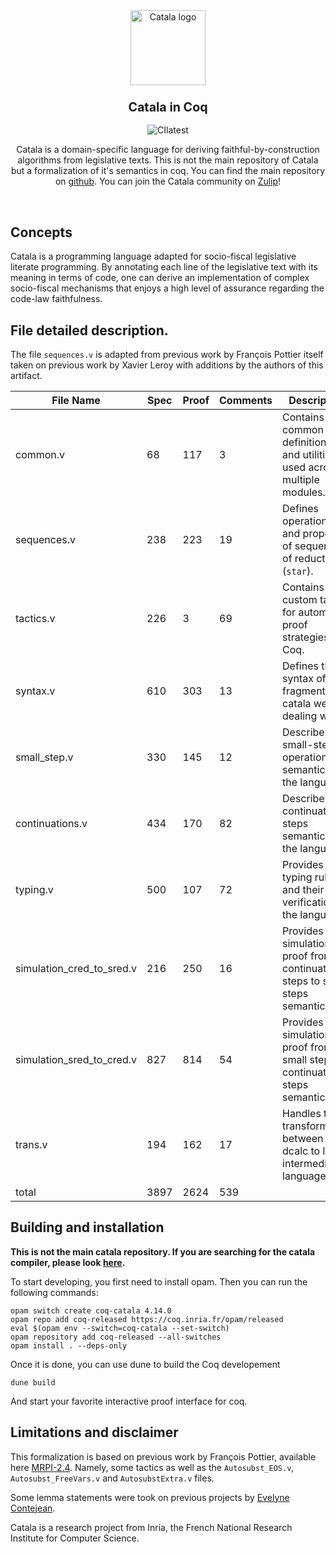 <div align="center">
  <img src="https://github.com/CatalaLang/catala/raw/master/doc/images/logo.png" alt="Catala logo" width="120"/>
  <h3 align="center">
	<big>Catala in Coq</big>
  </h3>
  
  ![CIlatest][ci-link1]

Catala is a domain-specific language for deriving
faithful-by-construction algorithms from legislative texts. This is not the main repository of Catala but a formalization of it's semantics in coq.
You can find the main repository on [github](https://github.com/CatalaLang/catala).
You can join the Catala community on [Zulip][chat-link]!
  
</div>

<br>


## Concepts

Catala is a programming language adapted for socio-fiscal legislative literate
programming. By annotating each line of the legislative text with its meaning
in terms of code, one can derive an implementation of complex socio-fiscal
mechanisms that enjoys a high level of assurance regarding the code-law
faithfulness.

## File detailed description.

The file `sequences.v` is adapted from previous work by François Pottier itself taken on previous work by Xavier Leroy with additions by the authors of this artifact. 

| File Name                   | Spec | Proof | Comments | Description |
|-----------------------------|------|-------|----------|-------------|
| common.v                    | 68   | 117   | 3        | Contains common definitions and utilities used across multiple modules. |
| sequences.v                 | 238  | 223   | 19       | Defines operations and properties of sequences of reduction (`star`). |
| tactics.v                   | 226  | 3     | 69       | Contains custom tactics for automated proof strategies in Coq. |
| syntax.v                    | 610  | 303   | 13       | Defines the syntax of the fragment of catala we are dealing with. |
| small_step.v                | 330  | 145   | 12       | Describes the small-step operational semantics of the language. |
| continuations.v             | 434  | 170   | 82       | Describes the continuation steps semantics of the language. |
| typing.v                    | 500  | 107   | 72       | Provides the typing rules and their verification for the language. |
| simulation_cred_to_sred.v   | 216  | 250   | 16       | Provides a simulation proof from continuation steps to small steps semantic. |
| simulation_sred_to_cred.v   | 827  | 814   | 54       | Provides a simulation proof from small steps to continuation steps semantic. |
| trans.v                     | 194  | 162   | 17       | Handles the transformation between the dcalc to lcalc intermediate languages. |
| total                       | 3897 | 2624  | 539      |  |


## Building and installation

**This is not the main catala repository. If you are searching for the catala compiler, please look [here](https://github.com/CatalaLang/catala).**

To start developing, you first need to install opam. Then you can run the following commands:

    opam switch create coq-catala 4.14.0
    opam repo add coq-released https://coq.inria.fr/opam/released
    eval $(opam env --switch=coq-catala --set-switch)
    opam repository add coq-released --all-switches
    opam install . --deps-only

Once it is done, you can use dune to build the Coq developement

    dune build

And start your favorite interactive proof interface for coq.


## Limitations and disclaimer

This formalization is based on previous work by François Pottier,
available here [MRPI-2.4](https://gitlab.inria.fr/fpottier/mpri-2.4-public/-/blob/master/coq/). Namely, some tactics as well as the `Autosubst_EOS.v`, `Autosubst_FreeVars.v` and `AutosubstExtra.v` files.

Some lemma statements were took on previous projects by [Evelyne Contejean](https://www.lri.fr/~contejea/).

Catala is a research project from Inria, the French National
Research Institute for Computer Science. 


[ci-link1]: https://github.com/CatalaLang/catala-formalization/actions/workflows/ci.yml/badge.svg
[ci-link2]: https://github.com/CatalaLang/catala-formalization/actions/workflows/ci-8-13.yml/badge.svg

[chat-link]: https://zulip.catala-lang.org/
